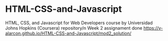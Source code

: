 # HTML-CSS-and-Javascript
HTML, CSS, and Javascript for Web Developers course by Universidad Johns Hopkins (Coursera) repository/n
Week 2 assignament done https://v-alarcon.github.io/HTML-CSS-and-Javascript/mod2_solution/
